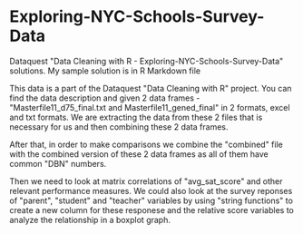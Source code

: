 # Exploring-NYC-Schools-Survey-Data
Dataquest "Data Cleaning with R - Exploring-NYC-Schools-Survey-Data" solutions.
My sample solution is in R Markdown file

This data is a part of the Dataquest "Data Cleaning with R" project. You can find the data description and given 2 data frames - "Masterfile11_d75_final.txt and Masterfile11_gened_final" in 2 formats, excel and txt formats. We are extracting the data from these 2 files that is necessary for us and then combining these 2 data frames. 

  After that, in order to make comparisons we combine the "combined" file with the combined version of these 2 data frames as all of them have common "DBN" numbers. 
 
  Then we need to look at matrix correlations of "avg_sat_score" and other relevant performance measures. We could also look at the survey reponses of "parent", "student" and "teacher" variables by using "string functions" to create a new column for these responese and the relative score variables to analyze the relationship in a boxplot graph.
